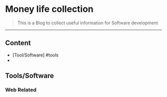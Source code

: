 # Money life collection

>This is a Blog to collect useful information for Software development

---

## Content
- [Tool/Software] #tools
-


<h2 id="tools"> Tools/Software </h2>
<h3 id="web">Web Related <h3>

